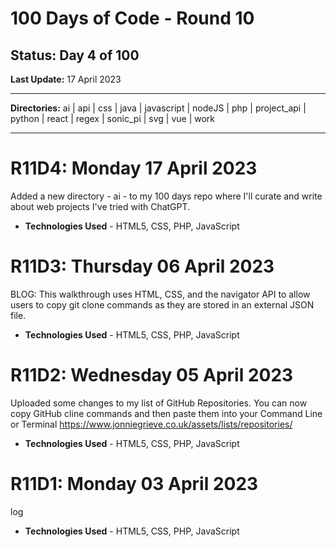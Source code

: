 # 100 Days of Code - Round 10

## **Status:** Day 4 of 100  
**Last Update:** 17 April 2023
___

**Directories:** ai | api | css | java | javascript | nodeJS | php | project_api | python | react | regex | sonic_pi | svg | vue | work
___




# R11D4:  Monday 17 April 2023

Added a new directory - ai - to my 100 days repo where I'll curate and write about web projects I've tried with ChatGPT. 
 
+ **Technologies Used** - HTML5, CSS, PHP, JavaScript


# R11D3:  Thursday 06 April 2023

BLOG: This walkthrough uses HTML, CSS, and the navigator API to allow users to copy git clone commands as they are stored in an external JSON file. 
 
+ **Technologies Used** - HTML5, CSS, PHP, JavaScript



# R11D2:  Wednesday 05 April 2023

Uploaded some changes to my list of GitHub Repositories. You can now copy GitHub cline commands and then paste them into your Command Line or Terminal
https://www.jonniegrieve.co.uk/assets/lists/repositories/
 
+ **Technologies Used** - HTML5, CSS, PHP, JavaScript

# R11D1:  Monday 03 April 2023

log
 
+ **Technologies Used** - HTML5, CSS, PHP, JavaScript
